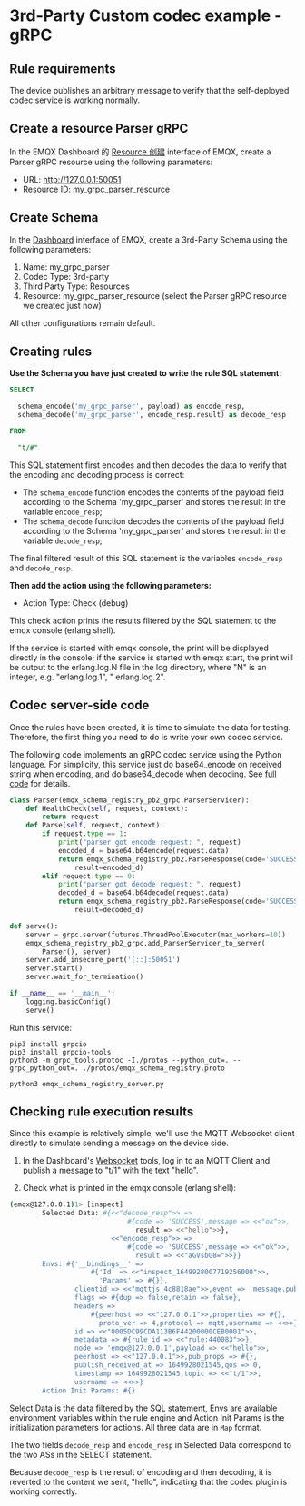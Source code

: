 # 3rd-Party Custom codec example - gRPC

## Rule requirements

The device publishes an arbitrary message to verify that the self-deployed codec service is working normally.

## Create a resource Parser gRPC

In the EMQX Dashboard 的 [Resource 创建](http://127.0.0.1:18083/#/resources) interface of EMQX, create a Parser gRPC resource using the following parameters:

- URL: http://127.0.0.1:50051
- Resource ID: my_grpc_parser_resource

## Create Schema

In the [Dashboard](http://127.0.0.1:18083/#/schemas/0?oper=create) interface of EMQX, create a 3rd-Party Schema using the following parameters:

1. Name: my_grpc_parser
2. Codec Type: 3rd-party
3. Third Party Type: Resources
4. Resource: my_grpc_parser_resource (select the Parser gRPC resource we created just now)

All other configurations remain default.

## Creating rules

**Use the Schema you have just created to write the rule SQL statement:**

```sql
SELECT

  schema_encode('my_grpc_parser', payload) as encode_resp,
  schema_decode('my_grpc_parser', encode_resp.result) as decode_resp

FROM

  "t/#"
```

This SQL statement first encodes and then decodes the data to verify that the encoding and decoding process is correct:

- The `schema_encode` function encodes the contents of the payload field according to the Schema 'my_grpc_parser' and stores the result in the variable `encode_resp`;
- The `schema_decode` function decodes the contents of the payload field according to the Schema 'my_grpc_parser' and stores the result in the variable `decode_resp`;

The final filtered result of this SQL statement is the variables `encode_resp` and `decode_resp`.

**Then add the action using the following parameters:**

- Action Type: Check (debug)

This check action prints the results filtered by the SQL statement to the emqx console (erlang shell).

If the service is started with emqx console, the print will be displayed directly in the console; if the service is started with emqx start, the print will be output to the erlang.log.N file in the log directory, where "N" is an integer, e.g. "erlang.log.1", " erlang.log.2".

## Codec server-side code

Once the rules have been created, it is time to simulate the data for testing. Therefore, the first thing you need to do is write your own codec service.

The following code implements an gRPC codec service using the Python language. For simplicity, this service just do base64_encode on received string when encoding, and do base64_decode
when decoding.
See [full code](https://github.com/terry-xiaoyu/emqx-schema-grpc-python-server) for details.

```python
class Parser(emqx_schema_registry_pb2_grpc.ParserServicer):
    def HealthCheck(self, request, context):
        return request
    def Parse(self, request, context):
        if request.type == 1:
            print("parser got encode request: ", request)
            encoded_d = base64.b64encode(request.data)
            return emqx_schema_registry_pb2.ParseResponse(code='SUCCESS', message="ok",
                result=encoded_d)
        elif request.type == 0:
            print("parser got decode request: ", request)
            decoded_d = base64.b64decode(request.data)
            return emqx_schema_registry_pb2.ParseResponse(code='SUCCESS', message="ok",
                result=decoded_d)

def serve():
    server = grpc.server(futures.ThreadPoolExecutor(max_workers=10))
    emqx_schema_registry_pb2_grpc.add_ParserServicer_to_server(
        Parser(), server)
    server.add_insecure_port('[::]:50051')
    server.start()
    server.wait_for_termination()

if __name__ == '__main__':
    logging.basicConfig()
    serve()
```

Run this service:

```shell
pip3 install grpcio
pip3 install grpcio-tools
python3 -m grpc_tools.protoc -I./protos --python_out=. --grpc_python_out=. ./protos/emqx_schema_registry.proto

python3 emqx_schema_registry_server.py
```

## Checking rule execution results

Since this example is relatively simple, we'll use the MQTT Websocket client directly to simulate sending a message on the device side.

1) In the Dashboard's [Websocket](http://127.0.0.1:18083/#/websocket) tools, log in to an MQTT Client and publish a message to "t/1" with the text "hello".

2) Check what is printed in the emqx console (erlang shell):

```bash
(emqx@127.0.0.1)1> [inspect]
        Selected Data: #{<<"decode_resp">> =>
                             #{code => 'SUCCESS',message => <<"ok">>,
                               result => <<"hello">>},
                         <<"encode_resp">> =>
                             #{code => 'SUCCESS',message => <<"ok">>,
                               result => <<"aGVsbG8=">>}}
        Envs: #{'__bindings__' =>
                    #{'Id' => <<"inspect_1649928007719256000">>,
                      'Params' => #{}},
                clientid => <<"mqttjs_4c8818ae">>,event => 'message.publish',
                flags => #{dup => false,retain => false},
                headers =>
                    #{peerhost => <<"127.0.0.1">>,properties => #{},
                      proto_ver => 4,protocol => mqtt,username => <<>>},
                id => <<"0005DC99CDA113B6F44200000CEB0001">>,
                metadata => #{rule_id => <<"rule:440083">>},
                node => 'emqx@127.0.0.1',payload => <<"hello">>,
                peerhost => <<"127.0.0.1">>,pub_props => #{},
                publish_received_at => 1649928021545,qos => 0,
                timestamp => 1649928021545,topic => <<"t/1">>,
                username => <<>>}
        Action Init Params: #{}
```

Select Data is the data filtered by the SQL statement, Envs are available environment variables within the rule engine and Action Init Params is the initialization parameters for actions. All three data are in `Map` format.

The two fields `decode_resp` and `encode_resp` in Selected Data correspond to the two ASs in the SELECT statement.

Because `decode_resp` is the result of encoding and then decoding, it is reverted to the content we sent, "hello", indicating that the codec plugin is working correctly.
